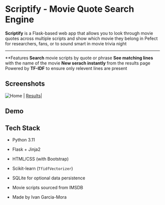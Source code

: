 # Scriptify - Movie Quote Search Engine

**Scriptify** is a Flask-based web app that allows you to look through movie quotes across multiple scripts and show which movie they belong in
Pefect for researchers, fans, or to sound smart in movie trivia night

---

**Features
**Search** movie scripts by quote or phrase
**See matching lines** with the name of the movie
**New serach instantly** from the results page
Powered by **TF-IDF** to ensure only relevent lines are present

## Screenshots
![Home](./screenshots/home.png) | [Results](./screenshots/results.png)|

## Demo

## Tech Stack

- Python 3.11
- Flask + Jinja2
- HTML/CSS (with Bootstrap)
- Scikit-learn (`TfidfVectorizer`)
- SQLite for optional data persistence

- Movie scripts sourced from IMSDB
- Made by Ivan Garcia-Mora